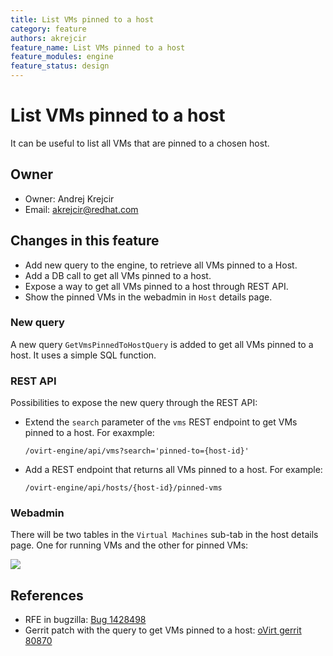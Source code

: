 ```yaml
---
title: List VMs pinned to a host
category: feature
authors: akrejcir
feature_name: List VMs pinned to a host
feature_modules: engine
feature_status: design
---
```


# List VMs pinned to a host
It can be useful to list all VMs that are pinned to a chosen host.

## Owner
* Owner: Andrej Krejcir
* Email: akrejcir@redhat.com

## Changes in this feature
- Add new query to the engine, to retrieve all VMs pinned to a Host.
- Add a DB call to get all VMs pinned to a host.
- Expose a way to get all VMs pinned to a host through REST API.
- Show the pinned VMs in the webadmin in `Host` details page.

### New query
A new query `GetVmsPinnedToHostQuery` is added to get all VMs pinned to a host.
It uses a simple SQL function.


### REST API
Possibilities to expose the new query through the REST API:

- Extend the `search` parameter of the `vms` REST endpoint to get VMs pinned to a host. For exaxmple:

  ```
  /ovirt-engine/api/vms?search='pinned-to={host-id}'
  ```

- Add a REST endpoint that returns all VMs pinned to a host. For example:

  ```
  /ovirt-engine/api/hosts/{host-id}/pinned-vms
  ```

### Webadmin
There will be two tables in the `Virtual Machines` sub-tab in the host details page.
One for running VMs and the other for pinned VMs:

![](/images/wiki/VMs_pinned_to_host.png)


## References
- RFE in bugzilla: [Bug 1428498](https://bugzilla.redhat.com/show_bug.cgi?id=1428498)
- Gerrit patch with the query to get VMs pinned to a host: [oVirt gerrit 80870](https://gerrit.ovirt.org/#/c/80870/)
